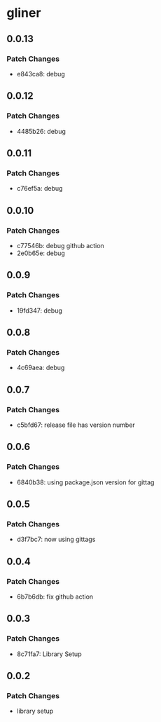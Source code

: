 # gliner

## 0.0.13

### Patch Changes

- e843ca8: debug

## 0.0.12

### Patch Changes

- 4485b26: debug

## 0.0.11

### Patch Changes

- c76ef5a: debug

## 0.0.10

### Patch Changes

- c77546b: debug github action
- 2e0b65e: debug

## 0.0.9

### Patch Changes

- 19fd347: debug

## 0.0.8

### Patch Changes

- 4c69aea: debug

## 0.0.7

### Patch Changes

- c5bfd67: release file has version number

## 0.0.6

### Patch Changes

- 6840b38: using package.json version for gittag

## 0.0.5

### Patch Changes

- d3f7bc7: now using gittags

## 0.0.4

### Patch Changes

- 6b7b6db: fix github action

## 0.0.3

### Patch Changes

- 8c71fa7: Library Setup

## 0.0.2

### Patch Changes

- library setup
